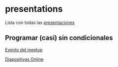 presentations
=============

Lista con todas las [presentaciones](https://github.com/akielbowicz/presentations)

Programar (casi) sin condicionales
----------------------------------

[Evento del meetup](https://www.meetup.com/buenos-aires-python-meetup/events/289219259/])

[Diapositivas Online](https://akielbowicz.github.io/presentations/export/)